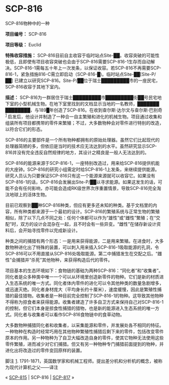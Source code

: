 # SCP-816
                        




SCP-816物种中的一种



**项目编号：** SCP-816

**项目等级：** Euclid

**特殊收容措施：** SCP-816目前自主收容于临时站点Site-██。收容突破的可能性极低，且即使有项目收容突破也会由于SCP-816需要SCP-816-1生存而自动解决。SCP-816-1需每五十年上一次发条，以保证收容。若SCP-816不再需要SCP-816-1，紧急措施816-C需立即启动（SCP-816-█)。临时站点Site-██[Site-P/██] 已建立以研究SCP-816。Site-P/██位于瑞士█████████市的一座民宅，SCP-816收容于其地下室内。

**描述：** SCP-816为一群居住于瑞士█████████市█████████街██号民宅地下室的小型机械生物。在地下室里找到的文档显示当地的一名教师，███████ ████████，与189█年创造了SCP-816。在收到查尔斯·达尔文与查尔斯·巴别奇<sup class='footnoteref'>
 <a shape='rect' class='footnoteref' id='footnoteref-1' href='javascript:;' onclick='WIKIDOT.page.utils.scrollToReference(&apos;footnote-1&apos;)'>1</a>
</sup>启发后，他设计并制造了一种合一自主繁殖和进化的机械生物。项目通过收集和组装所有项目都携带的零件来繁殖；不过，大多数物种会对零件进行特别的改造，以符合它们的形态。

SCP-816的主要部件是一个所有物种都拥有的原始处理器。虽然它们比起现代的处理器简陋的多，但依旧是当时的技术应无法达到的水平。虽然研究显示SCP-816并没有完全违反自然规律的地方，其设计之精良是一般人无法达到的。

SCP-816的能源来源于SCP-816-1，一座特别改造过，用来给SCP-816提供机能的大座钟。SCP-816的研究小组需定时给SCP-816-1上发条，来继续提供能源。研究人员认为只要保证SCP-816只有这一个能源来源就可以收容它。如果没有SCP-816-1的话，SCP-816会发展出Site-P/██以寻求能源。如果这发生的话，可能不会有任何影响，亦可能会造成RK级世界次序重置情景，导致SCP-816完全淘汰地球上的活体生物。

目前已观察到██种SCP-816种类，但应有更多还未知的种类。基于文档里的内容，所有种类都来源于一个最初的设计。SCP-816的繁殖系统与正常生物的繁殖相似，除了以下几点不同之处：任何个体都可以作为“雄性”或“雌性”繁殖；在“交配”时，双方的设计会混杂在一起，且不时会有一些异变。“雌性”在储存新设计资料后，会开始寻找零件以完成新设计。

种类之间的捕猎有两个形态：一是用来获得能源，二是用来繁殖。在进食时，大多数物种进化出了特殊的装置，可以刺入用来插入SCP-816-1吸取能源的孔洞，令SCP-816可以不用直接从SCP-816处吸取能源。第二中捕猎发生在交配之后。“雌性”会捕猎并“杀死”其他物种，来获得构造后代的零件。

项目基本的生态环境如下：食物链的基础为两种SCP-816：“同化者”和“收集者”。同化者是众多种类中唯一一个可以从环境里创造新零件的物种。它们是新的材质进入生态系统的唯一方式。同化者体内零件的进化可以令其他种类的数量急剧增多，或迅速灭绝。同化者身材庞大（平均身长约十厘米），速度缓慢，因此是繁殖性捕猎的最佳猎物。收集者是一种目前完全控制了SCP-816-1的物种。这导致其他物种不得称为掠食者来获得能源。收集者建造了许多自卫方式来保持自己对SCP-816-1的控制，但它们本身是掠食性捕猎的猎物，也是新的能源进入生态系统的唯一方式。同化者与收集者可以看作SCP-816食物链中的食草动物。

大多数物种捕猎同化者和收集者，以采集能源和零件，并发展处各不相同的特征。一种物种在构造时经常巧用在其他物种繁殖性捕猎后剩下来的零件，包括改变零件原本的作用。另一种物种为了自卫大幅改造自身的零件，使其它物种无法使用这些零件繁殖，进而减少对它们捕猎。但又有另一种物种专门捕猎前面提到的物种，并进化出将改造过的零件变回原样的装置。


脚注
<a shape='rect' href='javascript:;' onclick='WIKIDOT.page.utils.scrollToReference(&apos;footnoteref-1&apos;)'>1</a>. 1791-1871，英国数学家和机械工程师。提出差分机和分析机的概念，被称为现代计算机之父——译注



« [SCP-815](/scp-815) | SCP-816 | [SCP-817](/scp-817) »





                    